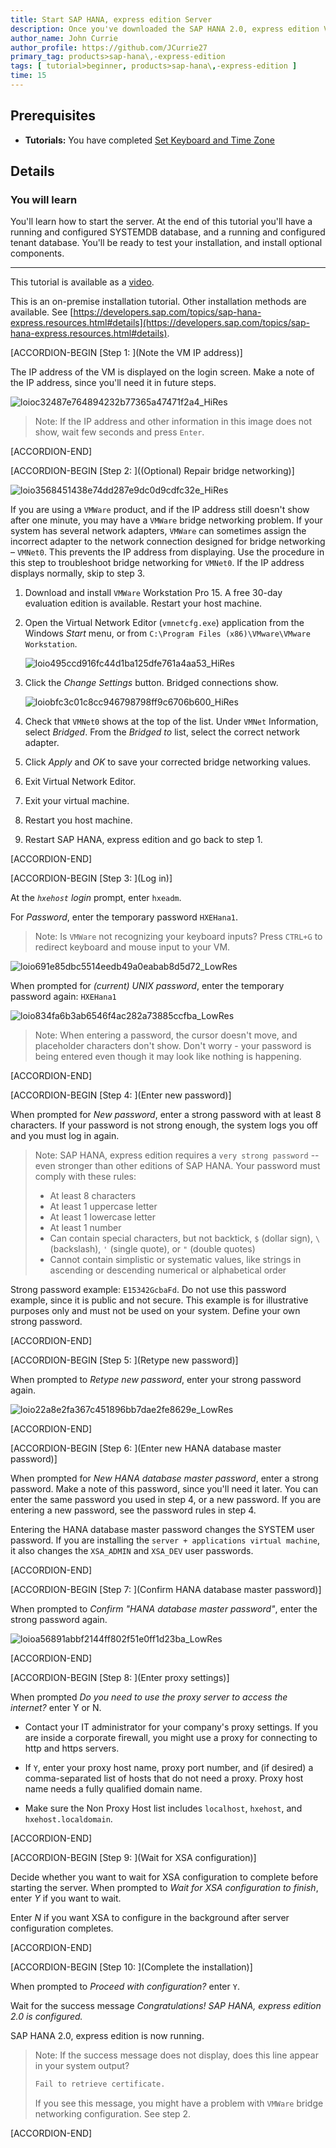 ```yaml
---
title: Start SAP HANA, express edition Server
description: Once you've downloaded the SAP HANA 2.0, express edition Virtual Machine package and set the keyboard and time zone, log in and change the default passwords to secure your system.
author_name: John Currie
author_profile: https://github.com/JCurrie27
primary_tag: products>sap-hana\,-express-edition
tags: [ tutorial>beginner, products>sap-hana\,-express-edition ]
time: 15
---
```


<!-- loio6b3090fbfef64012a05475a833a7e77a -->

## Prerequisites
 - **Tutorials:** You have completed [Set Keyboard and Time Zone](http://developers.sap.com/tutorials/hxe-ua-keyboard-vm.html)

## Details
### You will learn
You'll learn how to start the server. At the end of this tutorial you'll have a running and configured SYSTEMDB database, and a running and configured tenant database. You'll be ready to test your installation, and install optional components.

---

This tutorial is available as a [video](https://www.sap.com/assetdetail/2016/09/d2900513-8a7c-0010-82c7-eda71af511fa.html).

This is an on-premise installation tutorial. Other installation methods are available. See [https://developers.sap.com/topics/sap-hana-express.resources.html#details](https://developers.sap.com/topics/sap-hana-express.resources.html#details).

[ACCORDION-BEGIN [Step 1: ](Note the VM IP address)]

The IP address of the VM is displayed on the login screen. Make a note of the IP address, since you'll need it in future steps.

![loioc32487e764894232b77365a47471f2a4_HiRes](loioc32487e764894232b77365a47471f2a4_HiRes.png)

> Note:
> If the IP address and other information in this image does not show, wait few seconds and press `Enter`.
>
>

[ACCORDION-END]

[ACCORDION-BEGIN [Step 2: ]((Optional) Repair bridge networking)]

![loio3568451438e74dd287e9dc0d9cdfc32e_HiRes](loio3568451438e74dd287e9dc0d9cdfc32e_HiRes.png)

If you are using a `VMWare` product, and if the IP address still doesn't show after one minute, you may have a `VMWare` bridge networking problem. If your system has several network adapters, `VMWare` can sometimes assign the incorrect adapter to the network connection designed for bridge networking – `VMNet0`. This prevents the IP address from displaying. Use the procedure in this step to troubleshoot bridge networking for `VMNet0`. If the IP address displays normally, skip to step 3.

1.  Download and install `VMWare` Workstation Pro 15. A free 30-day evaluation edition is available. Restart your host machine.

2.  Open the Virtual Network Editor (`vmnetcfg.exe`) application from the Windows *Start* menu, or from `C:\Program Files (x86)\VMware\VMware Workstation`.

    ![loio495ccd916fc44d1ba125dfe761a4aa53_HiRes](loio495ccd916fc44d1ba125dfe761a4aa53_HiRes.png)

3.  Click the *Change Settings* button. Bridged connections show.

    ![loiobfc3c01c8cc946798798ff9c6706b600_HiRes](loiobfc3c01c8cc946798798ff9c6706b600_HiRes.png)

4.  Check that `VMNet0` shows at the top of the list. Under `VMNet` Information, select *Bridged*. From the *Bridged to* list, select the correct network adapter.
5.  Click *Apply* and *OK* to save your corrected bridge networking values.
6.  Exit Virtual Network Editor.
7.  Exit your virtual machine.
8.  Restart you host machine.
9.  Restart SAP HANA, express edition and go back to step 1.

[ACCORDION-END]

[ACCORDION-BEGIN [Step 3: ](Log in)]

At the *`hxehost` login* prompt, enter `hxeadm`.

For *Password*, enter the temporary password `HXEHana1`.

> Note:
> Is `VMWare` not recognizing your keyboard inputs? Press `CTRL+G` to redirect keyboard and mouse input to your VM.
>
>

![loio691e85dbc5514eedb49a0eabab8d5d72_LowRes](loio691e85dbc5514eedb49a0eabab8d5d72_LowRes.png)

When prompted for *(current) UNIX password*, enter the temporary password again: `HXEHana1`

![loio834fa6b3ab6546f4ac282a73885ccfba_LowRes](loio834fa6b3ab6546f4ac282a73885ccfba_LowRes.png)

> Note:
> When entering a password, the cursor doesn't move, and placeholder characters don't show. Don't worry - your password is being entered even though it may look like nothing is happening.
>
>

[ACCORDION-END]

[ACCORDION-BEGIN [Step 4: ](Enter new password)]

When prompted for *New password*, enter a strong password with at least 8 characters. If your password is not strong enough, the system logs you off and you must log in again.

> Note:
> SAP HANA, express edition requires a `very strong password` -- even stronger than other editions of SAP HANA. Your password must comply with these rules:
>
> -   At least 8 characters
> -   At least 1 uppercase letter
> -   At least 1 lowercase letter
> -   At least 1 number
> -   Can contain special characters, but not backtick, `$` (dollar sign), `\` (backslash), `'` (single quote), or `"` (double quotes)
> -   Cannot contain simplistic or systematic values, like strings in ascending or descending numerical or alphabetical order
>
>

Strong password example: `E15342GcbaFd`. Do not use this password example, since it is public and not secure. This example is for illustrative purposes only and must not be used on your system. Define your own strong password.

[ACCORDION-END]

[ACCORDION-BEGIN [Step 5: ](Retype new password)]

When prompted to *Retype new password*, enter your strong password again.

![loio22a8e2fa367c451896bb7dae2fe8629e_LowRes](loio22a8e2fa367c451896bb7dae2fe8629e_LowRes.png)

[ACCORDION-END]

[ACCORDION-BEGIN [Step 6: ](Enter new HANA database master password)]

When prompted for *New HANA database master password*, enter a strong password. Make a note of this password, since you'll need it later. You can enter the same password you used in step 4, or a new password. If you are entering a new password, see the password rules in step 4.

Entering the HANA database master password changes the SYSTEM user password. If you are installing the `server + applications virtual machine`, it also changes the `XSA_ADMIN` and `XSA_DEV` user passwords.

[ACCORDION-END]

[ACCORDION-BEGIN [Step 7: ](Confirm HANA database master password)]

When prompted to *Confirm "HANA database master password"*, enter the strong password again.

![loioa56891abbf2144ff802f51e0ff1d23ba_LowRes](loioa56891abbf2144ff802f51e0ff1d23ba_LowRes.png)

[ACCORDION-END]

[ACCORDION-BEGIN [Step 8: ](Enter proxy settings)]

When prompted *Do you need to use the proxy server to access the internet?* enter Y or N.

-   Contact your IT administrator for your company's proxy settings. If you are inside a corporate firewall, you might use a proxy for connecting to http and https servers.

-   If `Y`, enter your proxy host name, proxy port number, and (if desired) a comma-separated list of hosts that do not need a proxy. Proxy host name needs a fully qualified domain name.
-   Make sure the Non Proxy Host list includes `localhost`, `hxehost`, and `hxehost.localdomain`.

[ACCORDION-END]

[ACCORDION-BEGIN [Step 9: ](Wait for XSA configuration)]

Decide whether you want to wait for XSA configuration to complete before starting the server. When prompted to *Wait for XSA configuration to finish*, enter *Y* if you want to wait.

Enter *N* if you want XSA to configure in the background after server configuration completes.

[ACCORDION-END]

[ACCORDION-BEGIN [Step 10: ](Complete the installation)]

When prompted to *Proceed with configuration?* enter `Y`.

Wait for the success message *Congratulations! SAP HANA, express edition 2.0 is configured.*

SAP HANA 2.0, express edition is now running.

> Note:
> If the success message does not display, does this line appear in your system output?
>
> ```bash
> Fail to retrieve certificate.
> ```
>
> If you see this message, you might have a problem with `VMWare` bridge networking configuration. See step 2.
>
>

[ACCORDION-END]
